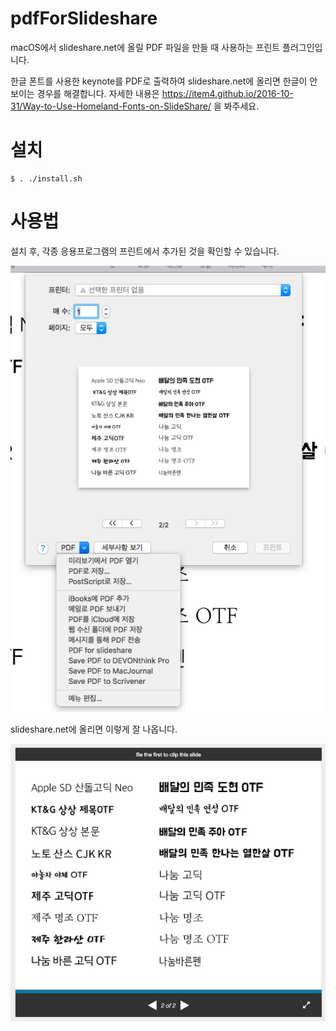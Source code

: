 # pdfForSlideshare

macOS에서 slideshare.net에 올릴 PDF 파일을 만들 때 사용하는 프린트 플러그인입니다.

한글 폰트를 사용한 keynote를 PDF로 출력하여 slideshare.net에 올리면 한글이 안보이는 경우를 해결합니다. 자세한 내용은 https://item4.github.io/2016-10-31/Way-to-Use-Homeland-Fonts-on-SlideShare/ 을 봐주세요.

# 설치

```
$ . ./install.sh
```

# 사용법

설치 후, 각종 응용프로그램의 프린트에서 추가된 것을 확인할 수 있습니다.

![pdfForSlideShare](pdfForSlideShare.png)

slideshare.net에 올리면 이렇게 잘 나옵니다.

![pdfForSlideShare_upload](pdfForSlideShare_upload.png)
